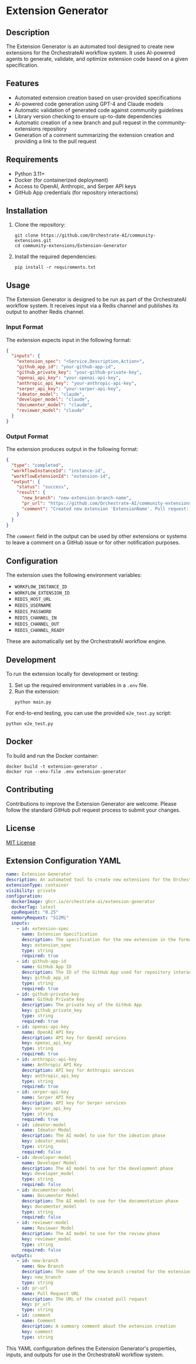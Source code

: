 # Extension Generator

## Description

The Extension Generator is an automated tool designed to create new extensions for the OrchestrateAI workflow system. It uses AI-powered agents to generate, validate, and optimize extension code based on a given specification.

## Features

- Automated extension creation based on user-provided specifications
- AI-powered code generation using GPT-4 and Claude models
- Automatic validation of generated code against community guidelines
- Library version checking to ensure up-to-date dependencies
- Automatic creation of a new branch and pull request in the community-extensions repository
- Generation of a comment summarizing the extension creation and providing a link to the pull request

## Requirements

- Python 3.11+
- Docker (for containerized deployment)
- Access to OpenAI, Anthropic, and Serper API keys
- GitHub App credentials (for repository interactions)

## Installation

1. Clone the repository:
   ```
   git clone https://github.com/Orchestrate-AI/community-extensions.git
   cd community-extensions/Extension-Generator
   ```

2. Install the required dependencies:
   ```
   pip install -r requirements.txt
   ```

## Usage

The Extension Generator is designed to be run as part of the OrchestrateAI workflow system. It receives input via a Redis channel and publishes its output to another Redis channel.

### Input Format

The extension expects input in the following format:

```json
{
  "inputs": {
    "extension_spec": "<Service,Description,Action>",
    "github_app_id": "your-github-app-id",
    "github_private_key": "your-github-private-key",
    "openai_api_key": "your-openai-api-key",
    "anthropic_api_key": "your-anthropic-api-key",
    "serper_api_key": "your-serper-api-key",
    "ideator_model": "claude",
    "developer_model": "claude",
    "documenter_model": "claude",
    "reviewer_model": "claude"
  }
}
```

### Output Format

The extension produces output in the following format:

```json
{
  "type": "completed",
  "workflowInstanceId": "instance-id",
  "workflowExtensionId": "extension-id",
  "output": {
    "status": "success",
    "result": {
      "new_branch": "new-extension-branch-name",
      "pr_url": "https://github.com/Orchestrate-AI/community-extensions/pull/123",
      "comment": "Created new extension 'ExtensionName'. Pull request: https://github.com/Orchestrate-AI/community-extensions/pull/123"
    }
  }
}
```

The `comment` field in the output can be used by other extensions or systems to leave a comment on a GitHub issue or for other notification purposes.

## Configuration

The extension uses the following environment variables:

- `WORKFLOW_INSTANCE_ID`
- `WORKFLOW_EXTENSION_ID`
- `REDIS_HOST_URL`
- `REDIS_USERNAME`
- `REDIS_PASSWORD`
- `REDIS_CHANNEL_IN`
- `REDIS_CHANNEL_OUT`
- `REDIS_CHANNEL_READY`

These are automatically set by the OrchestrateAI workflow engine.

## Development

To run the extension locally for development or testing:

1. Set up the required environment variables in a `.env` file.
2. Run the extension:
   ```
   python main.py
   ```

For end-to-end testing, you can use the provided `e2e_test.py` script:

```
python e2e_test.py
```

## Docker

To build and run the Docker container:

```
docker build -t extension-generator .
docker run --env-file .env extension-generator
```

## Contributing

Contributions to improve the Extension Generator are welcome. Please follow the standard GitHub pull request process to submit your changes.

## License

[MIT License](LICENSE)

## Extension Configuration YAML

```yaml
name: Extension Generator
description: An automated tool to create new extensions for the OrchestrateAI workflow system
extensionType: container
visibility: private
configuration:
  dockerImage: ghcr.io/orchestrate-ai/extension-generator
  dockerTag: latest
  cpuRequest: "0.25"
  memoryRequest: "512Mi"
  inputs:
    - id: extension-spec
      name: Extension Specification
      description: The specification for the new extension in the format <Service,Description,Action>
      key: extension_spec
      type: string
      required: true
    - id: github-app-id
      name: GitHub App ID
      description: The ID of the GitHub App used for repository interactions
      key: github_app_id
      type: string
      required: true
    - id: github-private-key
      name: GitHub Private Key
      description: The private key of the GitHub App
      key: github_private_key
      type: string
      required: true
    - id: openai-api-key
      name: OpenAI API Key
      description: API key for OpenAI services
      key: openai_api_key
      type: string
      required: true
    - id: anthropic-api-key
      name: Anthropic API Key
      description: API key for Anthropic services
      key: anthropic_api_key
      type: string
      required: true
    - id: serper-api-key
      name: Serper API Key
      description: API key for Serper services
      key: serper_api_key
      type: string
      required: true
    - id: ideator-model
      name: Ideator Model
      description: The AI model to use for the ideation phase
      key: ideator_model
      type: string
      required: false
    - id: developer-model
      name: Developer Model
      description: The AI model to use for the development phase
      key: developer_model
      type: string
      required: false
    - id: documenter-model
      name: Documenter Model
      description: The AI model to use for the documentation phase
      key: documenter_model
      type: string
      required: false
    - id: reviewer-model
      name: Reviewer Model
      description: The AI model to use for the review phase
      key: reviewer_model
      type: string
      required: false
  outputs:
    - id: new-branch
      name: New Branch
      description: The name of the new branch created for the extension
      key: new_branch
      type: string
    - id: pr-url
      name: Pull Request URL
      description: The URL of the created pull request
      key: pr_url
      type: string
    - id: comment
      name: Comment
      description: A summary comment about the extension creation
      key: comment
      type: string
```

This YAML configuration defines the Extension Generator's properties, inputs, and outputs for use in the OrchestrateAI workflow system.
